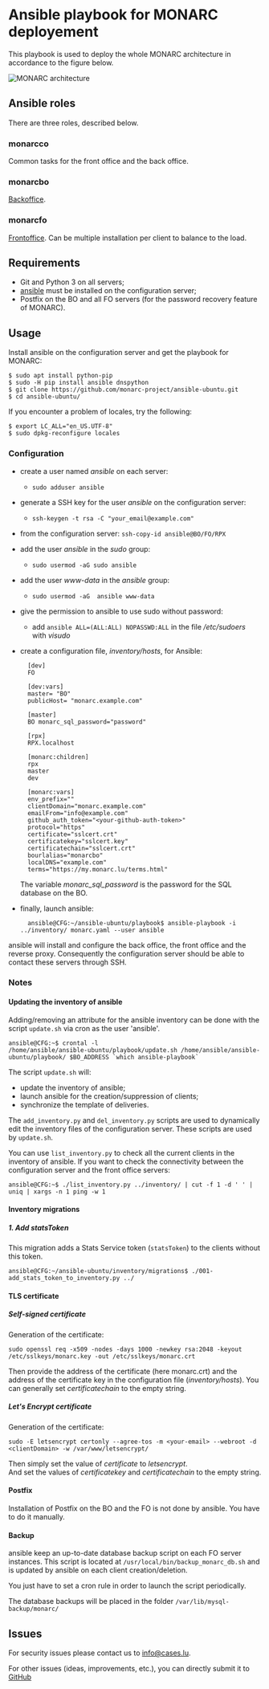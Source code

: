 # Ansible playbook for MONARC deployement

This playbook is used to deploy the whole MONARC architecture in accordance to
the figure below.

![MONARC architecture](images/monarc-architecture.png "MONARC architecture")


## Ansible roles

There are three roles, described below.

### monarcco

Common tasks for the front office and the back office.

### monarcbo

[Backoffice](https://github.com/monarc-project/MonarcAppBO).

### monarcfo

[Frontoffice](https://github.com/monarc-project/MonarcAppFO).
Can be multiple installation per client to balance to the load.


## Requirements

* Git and Python 3 on all servers;
* [ansible](https://www.ansible.com/) must be installed on the configuration
  server;
* Postfix on the BO and all FO servers (for the password recovery feature of
  MONARC).


## Usage

Install ansible on the configuration server and get the playbook for MONARC:

    $ sudo apt install python-pip
    $ sudo -H pip install ansible dnspython
    $ git clone https://github.com/monarc-project/ansible-ubuntu.git
    $ cd ansible-ubuntu/

If you encounter a problem of locales, try the following:

    $ export LC_ALL="en_US.UTF-8"
    $ sudo dpkg-reconfigure locales

### Configuration

* create a user named *ansible* on each server:
  * ``sudo adduser ansible``
* generate a SSH key for the user *ansible* on the configuration server:
  * ``ssh-keygen -t rsa -C "your_email@example.com"``
* from the configuration server: ``ssh-copy-id ansible@BO/FO/RPX``
* add the user *ansible* in the *sudo* group:
  * ``sudo usermod -aG sudo ansible``
* add the user *www-data* in the *ansible* group:
  * ``sudo usermod -aG  ansible www-data``
* give the permission to ansible to use sudo without password:
  * add ``ansible ALL=(ALL:ALL) NOPASSWD:ALL`` in the file */etc/sudoers* with *visudo*
* create a configuration file, _inventory/hosts_, for Ansible:

        [dev]
        FO

        [dev:vars]
        master= "BO"
        publicHost= "monarc.example.com"

        [master]
        BO monarc_sql_password="password"

        [rpx]
        RPX.localhost

        [monarc:children]
        rpx
        master
        dev

        [monarc:vars]
        env_prefix=""
        clientDomain="monarc.example.com"
        emailFrom="info@example.com"
        github_auth_token="<your-github-auth-token>"
        protocol="https"
        certificate="sslcert.crt"
        certificatekey="sslcert.key"
        certificatechain="sslcert.crt"
        bourlalias="monarcbo"
        localDNS="example.com"
        terms="https://my.monarc.lu/terms.html"

  The variable *monarc\_sql\_password* is the password for the SQL database
  on the BO.

* finally, launch ansible:

        ansible@CFG:~/ansible-ubuntu/playbook$ ansible-playbook -i ../inventory/ monarc.yaml --user ansible

ansible will install and configure the back office, the front office and the
reverse proxy. Consequently the configuration server should be able to contact
these servers through SSH.



### Notes

#### Updating the inventory of ansible

Adding/removing an attribute for the ansible inventory can be done with the
script ``update.sh`` via cron as the user 'ansible'.

    ansible@CFG:~$ crontal -l
    /home/ansible/ansible-ubuntu/playbook/update.sh /home/ansible/ansible-ubuntu/playbook/ $BO_ADDRESS `which ansible-playbook`

The script ``update.sh`` will:

* update the inventory of ansible;
* launch ansible for the creation/suppression of clients;
* synchronize the template of deliveries.

The `add_inventory.py` and `del_inventory.py` scripts are used to dynamically
edit the inventory files of the configuration server. These scripts are used by
``update.sh``.

You can use `list_inventory.py` to check all the current clients in the
inventory of ansible. If you want to check the connectivity between the
configuration server and the front office servers:

    ansible@CFG:~$ ./list_inventory.py ../inventory/ | cut -f 1 -d ' ' | uniq | xargs -n 1 ping -w 1


#### Inventory migrations

##### 1. Add statsToken

This migration adds a Stats Service token (`statsToken`) to the clients without this token.

    ansible@CFG:~/ansible-ubuntu/inventory/migrations$ ./001-add_stats_token_to_inventory.py ../



#### TLS certificate

##### Self-signed certificate

Generation of the certificate:

``sudo openssl req -x509 -nodes -days 1000 -newkey rsa:2048 -keyout /etc/sslkeys/monarc.key -out /etc/sslkeys/monarc.crt``

Then provide the address of the certificate (here monarc.crt) and the address
of the certificate key in the configuration file (_inventory/hosts_).
You can generally set _certificatechain_ to the empty string.

##### Let's Encrypt certificate

Generation of the certificate:

``sudo -E letsencrypt certonly --agree-tos -m <your-email> --webroot -d <clientDomain> -w /var/www/letsencrypt/``

Then simply set the value of _certificate_ to _letsencrypt_.   
And set the values of _certificatekey_ and _certificatechain_ to the empty
string.

#### Postfix

Installation of Postfix on the BO and the FO is not done by ansible. You have
to do it manually.

#### Backup

ansible keep an up-to-date database backup script on each FO server instances.
This script is located at ``/usr/local/bin/backup_monarc_db.sh`` and is updated
by ansible on each client creation/deletion.  

You just have to set a cron rule in order to launch the script periodically.

The database backups will be placed in the folder
``/var/lib/mysql-backup/monarc/``


## Issues

For security issues please contact us to
[info@cases.lu](mailto:info@cases.lu?subject=MONARC).

For other issues (ideas, improvements, etc.), you can directly submit
it to [GitHub](https://github.com/monarc-project/MonarcAppFO/issues)
